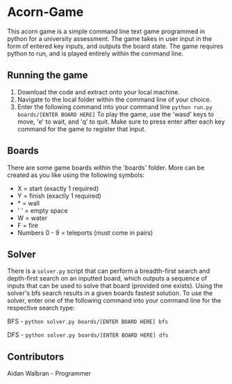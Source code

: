 # Acorn-Game
This acorn game is a simple command line text game programmed in python for a university assessment. The game takes in user input in the form of entered key inputs, and outputs the board state. The game requires python to run, and is played entirely within the command line.

## Running the game
1. Download the code and extract onto your local machine.
2. Navigate to the local folder within the command line of your choice.
3. Enter the following command into your command line ```python run.py boards/[ENTER BOARD HERE]```
To play the game, use the 'wasd' keys to move, 'e' to wait, and 'q' to quit. Make sure to press enter after each key command for the game to register that input.

## Boards
There are some game boards within the 'boards' folder. More can be created as you like using the following symbols:
- X = start (exactly 1 required)
- Y = finish (exactly 1 required)
- \* = wall
- ' ' = empty space
- W = water
- F = fire
- Numbers 0 - 9 = teleports (must come in pairs)

## Solver
There is a ```solver.py``` script that can perform a breadth-first search and depth-first search on an inputted board, which outputs a sequence of inputs that can be used to solve that board (provided one exists). Using the solver's bfs search results in a given boards fastest solution.
To use the solver, enter one of the following command into your command line for the respective search type:

BFS - ```python solver.py boards/[ENTER BOARD HERE] bfs```

DFS - ```python solver.py boards/[ENTER BOARD HERE] dfs```

## Contributors
Aidan Walbran - Programmer
